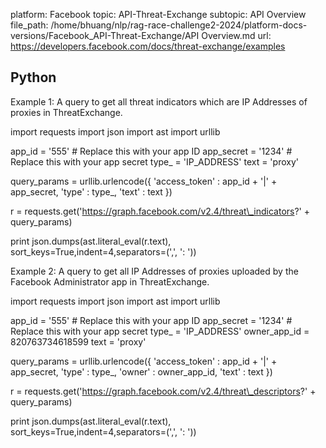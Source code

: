 platform: Facebook
topic: API-Threat-Exchange
subtopic: API Overview
file_path: /home/bhuang/nlp/rag-race-challenge2-2024/platform-docs-versions/Facebook_API-Threat-Exchange/API Overview.md
url: https://developers.facebook.com/docs/threat-exchange/examples


## Python

Example 1: A query to get all threat indicators which are IP Addresses of proxies in ThreatExchange.

import requests
import json
import ast
import urllib

app\_id = '555' # Replace this with your app ID
app\_secret = '1234' # Replace this with your app secret
type\_ = 'IP\_ADDRESS'
text = 'proxy'

query\_params = urllib.urlencode({
'access\_token' : app\_id + '|' + app\_secret,
'type' : type\_,
'text' : text
})

r = requests.get('https://graph.facebook.com/v2.4/threat\_indicators?' + query\_params)

print json.dumps(ast.literal\_eval(r.text), sort\_keys=True,indent=4,separators=(',', ': '))

Example 2: A query to get all IP Addresses of proxies uploaded by the Facebook Administrator app in ThreatExchange.

import requests
import json
import ast
import urllib

app\_id = '555' # Replace this with your app ID
app\_secret = '1234' # Replace this with your app secret
type\_ = 'IP\_ADDRESS'
owner\_app\_id = 820763734618599
text = 'proxy'

query\_params = urllib.urlencode({
'access\_token' : app\_id + '|' + app\_secret,
'type' : type\_,
'owner' : owner\_app\_id,
'text' : text
})

r = requests.get('https://graph.facebook.com/v2.4/threat\_descriptors?' + query\_params)

print json.dumps(ast.literal\_eval(r.text), sort\_keys=True,indent=4,separators=(',', ': '))